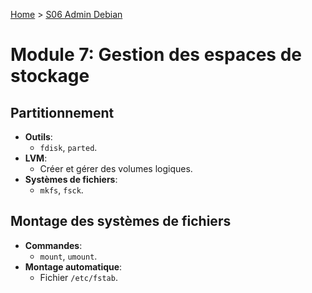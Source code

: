 [Home](https://github.com/Addleo/TSSR/tree/main) > [S06 Admin Debian](https://github.com/Addleo/TSSR/tree/S06%267-Admin_Debian)  

# Module 7: Gestion des espaces de stockage

## Partitionnement

-   **Outils**:
    -   `fdisk`, `parted`.
-   **LVM**:
    -   Créer et gérer des volumes logiques.
-   **Systèmes de fichiers**:
    -   `mkfs`, `fsck`.

## Montage des systèmes de fichiers

-   **Commandes**:
    -   `mount`, `umount`.
-   **Montage automatique**:
    -   Fichier `/etc/fstab`.
